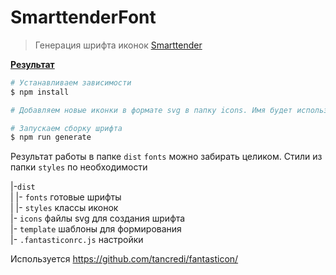 # SmarttenderFont

> Генерация шрифта иконок [Smarttender](https://smarttender.biz/)

**<a href="https://htmlpreview.github.io/?https://github.com/uhodav/smarttender-fonts/blob/main/dist/icon.html#/bored" target="_blank">Результат</a>**

```bash
# Устанавливаем зависимости
$ npm install

# Добавляем новые иконки в формате svg в папку icons. Имя будет использовано для созданного класса

# Запускаем сборку шрифта
$ npm run generate
```

Результат работы в папке `dist`
`fonts` можно забирать целиком.
Стили из папки `styles` по необходимости

|-`dist`\
|    |- `fonts`        готовые шрифты\
|    |- `styles`       классы иконок\
|- `icons`             файлы svg для создания шрифта\
|- `template`          шаблоны для формирования\
|- `.fantasticonrc.js` настройки


Используется https://github.com/tancredi/fantasticon/
